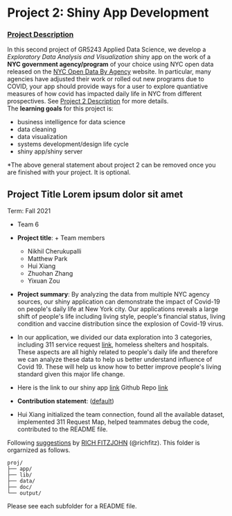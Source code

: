 # Project 2: Shiny App Development

### [Project Description](doc/project2_desc.md)



In this second project of GR5243 Applied Data Science, we develop a *Exploratory Data Analysis and Visualization* shiny app on the work of a **NYC government agency/program** of your choice using NYC open data released on the [NYC Open Data By Agency](https://opendata.cityofnewyork.us/data/) website. In particular, many agencies have adjusted their work or rolled out new programs due to COVID, your app should provide ways for a user to explore quantiative measures of how covid has impacted daily life in NYC from different prospectives. See [Project 2 Description](doc/project2_desc.md) for more details.  
The **learning goals** for this project is:

- business intelligence for data science
- data cleaning
- data visualization
- systems development/design life cycle
- shiny app/shiny server

*The above general statement about project 2 can be removed once you are finished with your project. It is optional.

## Project Title Lorem ipsum dolor sit amet
Term: Fall 2021

+ Team 6
+ **Project title**: + Team members
	+ Nikhil Cherukupalli
	+ Matthew Park
	+ Hui Xiang
	+ Zhuohan Zhang
	+ Yixuan Zou

+ **Project summary**: By analyzing the data from multiple NYC agency sources, our shiny application can demonstrate the impact of Covid-19 on people's daily life at New York city. Our applications reveals a large shift of people's life including living style, people's financial status, living condition and vaccine distribution since the explosion of Covid-19 virus.
+ In our application, we divided our data exploration into 3 categories, including 311 service request [link](https://data.cityofnewyork.us/Social-Services/311-Service-Requests-from-2010-to-Present/erm2-nwe9), homeless shelters and hospitals. These aspects are all highly related to people's daily life and therefore we can analyze these data to help us better understand influence of Covid 19. These will help us know how to better improve people's living standard given this major life change.
+ Here is the link to our shiny app [link](https://matthewpark319.shinyapps.io/ADSProject2_Group6/)
Github Repo [link]()

+ **Contribution statement**: ([default](doc/a_note_on_contributions.md)) 
+ Hui Xiang initialized the team connection, found all the available dataset, implemented 311 Request Map, helped teammates debug the code, contributed to the README file.


Following [suggestions](http://nicercode.github.io/blog/2013-04-05-projects/) by [RICH FITZJOHN](http://nicercode.github.io/about/#Team) (@richfitz). This folder is orgarnized as follows.

```
proj/
├── app/
├── lib/
├── data/
├── doc/
└── output/
```

Please see each subfolder for a README file.

